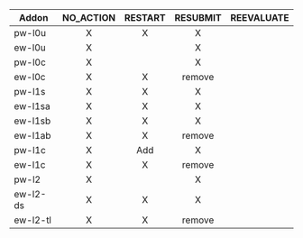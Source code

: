 | Addon    | NO_ACTION | RESTART | RESUBMIT | REEVALUATE |
|----------|:---------:|:-------:|:--------:|:----------:|
| pw-l0u   |     X     |    X    |    X     |            |  Check if L0uPW creates /shared folder => Nope, its done in ew-l0u, after the processing is done (in L0uEWCopyService copy())
| ew-l0u   |     X     |         |    X     |            |
| pw-l0c   |     X     |         |    X     |            |
| ew-l0c   |     X     |    X    |  remove  |            |
| pw-l1s   |     X     |    X    |    X     |            |
| ew-l1sa  |     X     |    X    |    X     |            |
| ew-l1sb  |     X     |    X    |    X     |            |
| ew-l1ab  |     X     |    X    |  remove  |            |
| pw-l1c   |     X     |   Add   |    X     |            |
| ew-l1c   |     X     |    X    |  remove  |            |
| pw-l2    |     X     |         |    X     |            |
| ew-l2-ds |     X     |    X    |    X     |            |
| ew-l2-tl |     X     |    X    |  remove  |            |
